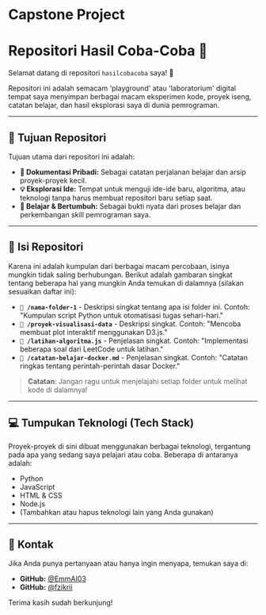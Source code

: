 ﻿# Capstone Project

# Repositori Hasil Coba-Coba 🧪

Selamat datang di repositori `hasilcobacoba` saya! 👋

Repositori ini adalah semacam 'playground' atau 'laboratorium' digital tempat saya menyimpan berbagai macam eksperimen kode, proyek iseng, catatan belajar, dan hasil eksplorasi saya di dunia pemrograman.

---

## 🎯 Tujuan Repositori

Tujuan utama dari repositori ini adalah:
* **📝 Dokumentasi Pribadi:** Sebagai catatan perjalanan belajar dan arsip proyek-proyek kecil.
* **💡 Eksplorasi Ide:** Tempat untuk menguji ide-ide baru, algoritma, atau teknologi tanpa harus membuat repositori baru setiap saat.
* **🚀 Belajar & Bertumbuh:** Sebagai bukti nyata dari proses belajar dan perkembangan skill pemrograman saya.

---

## 📂 Isi Repositori

Karena ini adalah kumpulan dari berbagai macam percobaan, isinya mungkin tidak saling berhubungan. Berikut adalah gambaran singkat tentang beberapa hal yang mungkin Anda temukan di dalamnya (silakan sesuaikan daftar ini):

* **`📁 /nama-folder-1`** - Deskripsi singkat tentang apa isi folder ini. Contoh: "Kumpulan script Python untuk otomatisasi tugas sehari-hari."
* **`📁 /proyek-visualisasi-data`** - Deskripsi singkat. Contoh: "Mencoba membuat plot interaktif menggunakan D3.js."
* **`📄 /latihan-algoritma.js`** - Penjelasan singkat. Contoh: "Implementasi beberapa soal dari LeetCode untuk latihan."
* **`📄 /catatan-belajar-docker.md`** - Penjelasan singkat. Contoh: "Catatan ringkas tentang perintah-perintah dasar Docker."

> **Catatan**: Jangan ragu untuk menjelajahi setiap folder untuk melihat kode di dalamnya!

---

## 💻 Tumpukan Teknologi (Tech Stack)

Proyek-proyek di sini dibuat menggunakan berbagai teknologi, tergantung pada apa yang sedang saya pelajari atau coba. Beberapa di antaranya adalah:

* Python
* JavaScript
* HTML & CSS
* Node.js
* (Tambahkan atau hapus teknologi lain yang Anda gunakan)

---

## 👤 Kontak

Jika Anda punya pertanyaan atau hanya ingin menyapa, temukan saya di:

* **GitHub:** [@EmmAI03](https://github.com/EmmAI03)
* **GitHub:** [@fzikrii](https://github.com/fzikrii)

Terima kasih sudah berkunjung!

